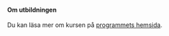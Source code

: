 #### Om utbildningen

Du kan läsa mer om kursen på [programmets hemsida](https://www.dbwebb.se "Till BTHs hemsida för webbprogrammering").
